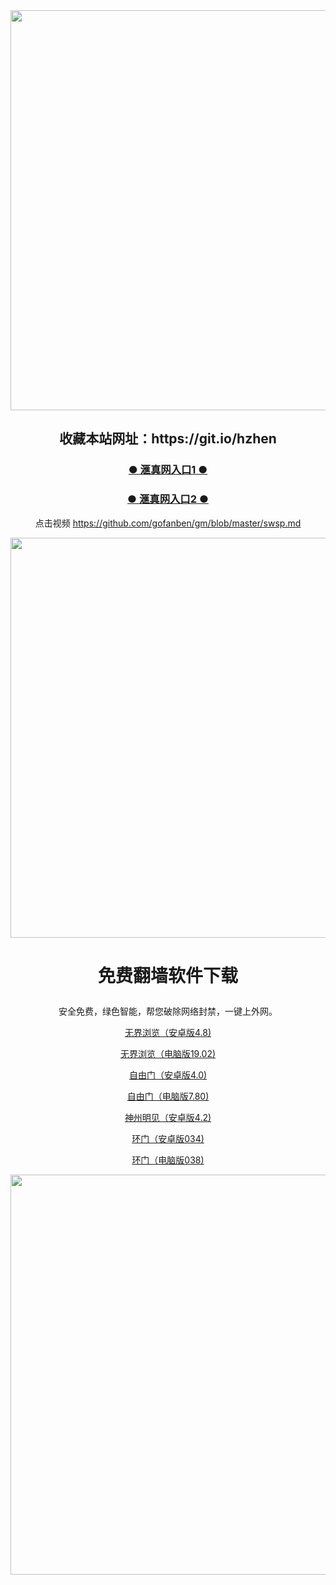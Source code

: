 <div align="center"><a href="https://is.gd/1o3ZD2"><IMG SRC="https://github.com/ofn1/Victoria/blob/master/hzhen2.jpg" width=640></a>
<div align=center><h2>收藏本站网址：https://git.io/hzhen </h2></div>


<div align=center><summary><h3><b><a href="https://is.gd/1o3ZD2">● 滙真网入口1 ● </a></b></h3></summary></div>
  
<div align=center><h3><b><a href="https://cutt.ly/ByI9usE">● 滙真网入口2 ● </a></b></h3></div>

点击视频 https://github.com/gofanben/gm/blob/master/swsp.md

<div align="center"><a href="https://git.io/hzhen"><IMG SRC="https://github.com/ofn1/Victoria/blob/master/fngrchn3.jpg" width=640></a>

<h1><p><strong>免费翻墙软件下载</strong></p></h1>
安全免费，绿色智能，帮您破除网络封禁，一键上外网。<br>

[无界浏览（安卓版4.8)](https://cdn.jsdelivr.net/gh/ofn1/zhenzhen@1.1/um.apk)

[无界浏览（电脑版19.02)](https://cdn.jsdelivr.net/gh/ofn1/zhenzhen@1.1/u1902.zip)

[自由门（安卓版4.0)](https://cdn.jsdelivr.net/gh/ofn1/zhenzhen@1.1/fgma40.apk)

[自由门（电脑版7.80)](https://cdn.jsdelivr.net/gh/ofn1/zhenzhen@1.1/fg780p.zip)

[神州明见（安卓版4.2)](https://cdn.jsdelivr.net/gh/ofn1/zhenzhen@1.1/SzzdOgate.apk)

[环门（安卓版034)](https://cdn.jsdelivr.net/gh/ofn1/zhenzhen@1.1/oGatea.apk)

[环门（电脑版038)](https://cdn.jsdelivr.net/gh/ofn1/zhenzhen@1.1/oGate.zip)

<div align="center"><a href="https://git.io/hzhen"><IMG SRC="https://github.com/ofn1/Victoria/blob/master/fngrchn3.jpg" width=640></a>
